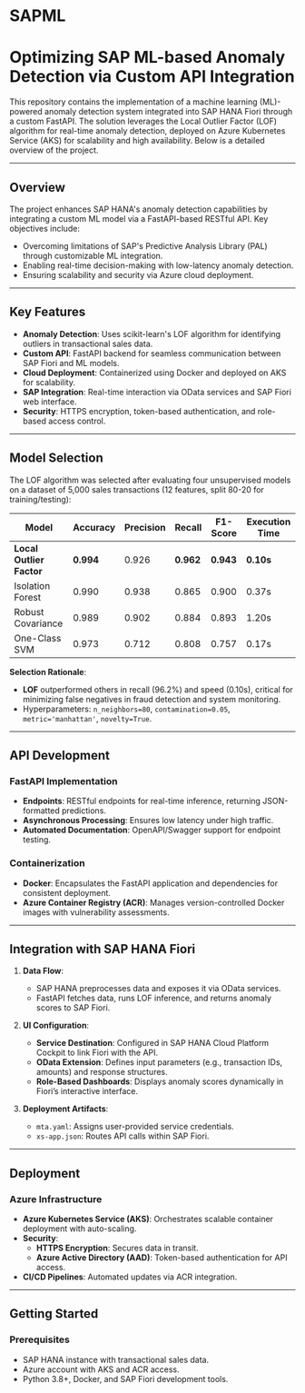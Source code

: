 # SAPML

# Optimizing SAP ML-based Anomaly Detection via Custom API Integration

This repository contains the implementation of a machine learning (ML)-powered anomaly detection system integrated into SAP HANA Fiori through a custom FastAPI. 
The solution leverages the Local Outlier Factor (LOF) algorithm for real-time anomaly detection, deployed on Azure Kubernetes Service (AKS) for scalability and high availability. 
Below is a detailed overview of the project.

---

## Overview
The project enhances SAP HANA's anomaly detection capabilities by integrating a custom ML model via a FastAPI-based RESTful API. Key objectives include:
- Overcoming limitations of SAP's Predictive Analysis Library (PAL) through customizable ML integration.
- Enabling real-time decision-making with low-latency anomaly detection.
- Ensuring scalability and security via Azure cloud deployment.

---

## Key Features
- **Anomaly Detection**: Uses scikit-learn's LOF algorithm for identifying outliers in transactional sales data.
- **Custom API**: FastAPI backend for seamless communication between SAP Fiori and ML models.
- **Cloud Deployment**: Containerized using Docker and deployed on AKS for scalability.
- **SAP Integration**: Real-time interaction via OData services and SAP Fiori web interface.
- **Security**: HTTPS encryption, token-based authentication, and role-based access control.

---

## Model Selection
The LOF algorithm was selected after evaluating four unsupervised models on a dataset of 5,000 sales transactions (12 features, split 80-20 for training/testing):

| Model               | Accuracy | Precision | Recall | F1-Score | Execution Time |
|---------------------|----------|-----------|--------|----------|----------------|
| **Local Outlier Factor** | **0.994**    | 0.926     | **0.962** | **0.943** | **0.10s**      |
| Isolation Forest    | 0.990     | 0.938     | 0.865  | 0.900     | 0.37s          |
| Robust Covariance   | 0.989     | 0.902     | 0.884  | 0.893     | 1.20s          |
| One-Class SVM       | 0.973     | 0.712     | 0.808  | 0.757     | 0.17s          |

**Selection Rationale**:
- **LOF** outperformed others in recall (96.2%) and speed (0.10s), critical for minimizing false negatives in fraud detection and system monitoring.
- Hyperparameters: `n_neighbors=80`, `contamination=0.05`, `metric='manhattan'`, `novelty=True`.

---

## API Development
### FastAPI Implementation
- **Endpoints**: RESTful endpoints for real-time inference, returning JSON-formatted predictions.
- **Asynchronous Processing**: Ensures low latency under high traffic.
- **Automated Documentation**: OpenAPI/Swagger support for endpoint testing.

### Containerization
- **Docker**: Encapsulates the FastAPI application and dependencies for consistent deployment.
- **Azure Container Registry (ACR)**: Manages version-controlled Docker images with vulnerability assessments.

---

## Integration with SAP HANA Fiori
1. **Data Flow**:
   - SAP HANA preprocesses data and exposes it via OData services.
   - FastAPI fetches data, runs LOF inference, and returns anomaly scores to SAP Fiori.

2. **UI Configuration**:
   - **Service Destination**: Configured in SAP HANA Cloud Platform Cockpit to link Fiori with the API.
   - **OData Extension**: Defines input parameters (e.g., transaction IDs, amounts) and response structures.
   - **Role-Based Dashboards**: Displays anomaly scores dynamically in Fiori’s interactive interface.

3. **Deployment Artifacts**:
   - `mta.yaml`: Assigns user-provided service credentials.
   - `xs-app.json`: Routes API calls within SAP Fiori.

---

## Deployment
### Azure Infrastructure
- **Azure Kubernetes Service (AKS)**: Orchestrates scalable container deployment with auto-scaling.
- **Security**:
  - **HTTPS Encryption**: Secures data in transit.
  - **Azure Active Directory (AAD)**: Token-based authentication for API access.
- **CI/CD Pipelines**: Automated updates via ACR integration.

---

## Getting Started
### Prerequisites
- SAP HANA instance with transactional sales data.
- Azure account with AKS and ACR access.
- Python 3.8+, Docker, and SAP Fiori development tools.
